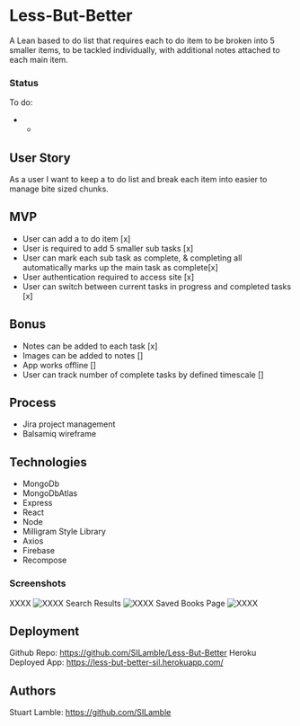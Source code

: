 # Less-But-Better

A Lean based to do list that requires each to do item to be broken into 5 smaller items, to be tackled individually, with additional notes attached to each main item.

### Status

To do:

* * 

## User Story

As a user I want to keep a to do list and break each item into easier to manage bite sized chunks.

## MVP

* User can add a to do item [x]
* User is required to add 5 smaller sub tasks [x]
* User can mark each sub task as complete, & completing all automatically marks up the main task as complete[x]
* User authentication required to access site [x]
* User can switch between current tasks in progress and completed tasks [x]

## Bonus

* Notes can be added to each task [x]
* Images can be added to notes []
* App works offline []
* User can track number of complete tasks by defined timescale []

## Process

* Jira project management
* Balsamiq wireframe 

## Technologies

* MongoDb
* MongoDbAtlas
* Express
* React
* Node
* Milligram Style Library 
* Axios
* Firebase
* Recompose

### Screenshots

XXXX
![XXXX]()
Search Results
![XXXX]()
Saved Books Page
![XXXX]()

## Deployment

Github Repo: https://github.com/SILamble/Less-But-Better
Heroku Deployed App: https://less-but-better-sil.herokuapp.com/

## Authors

Stuart Lamble: https://github.com/SILamble